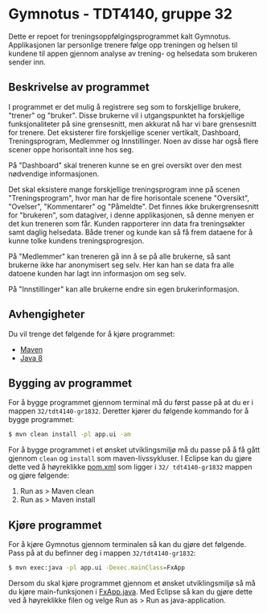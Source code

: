 # Gymnotus - TDT4140, gruppe 32
Dette er repoet for treningsoppfølgingsprogrammet kalt Gymnotus. Applikasjonen lar personlige trenere følge opp treningen og helsen til kundene til appen gjennom analyse av trening- og helsedata som brukeren sender inn.

## Beskrivelse av programmet

I programmet er det mulig å registrere seg som to forskjellige brukere, "trener" og "bruker". Disse brukerne vil i utgangspunktet ha forskjellige funksjonaliteter på sine
grensesnitt, men akkurat nå har vi bare grensesnitt for trenere. Det eksisterer fire forskjellige scener vertikalt, Dashboard, Treningsprogram, Medlemmer og Innstillinger. Noen av disse har også flere scener oppe horisontalt inne hos seg.

På "Dashboard" skal treneren kunne se en grei oversikt over den mest nødvendige informasjonen.

Det skal eksistere mange forskjellige treningsprogram inne på scenen "Treningsprogram", hvor man har de fire horisontale scenene "Oversikt", "Ovelser", "Kommentarer"
og "Påmeldte". Det finnes ikke brukergrensesnitt for "brukeren", som datagiver, i denne applikasjonen, så denne menyen er det kun treneren som får.
Kunden rapporterer inn data fra treningsøkter samt daglig helsedata. Både trener og kunde kan så få frem dataene for å kunne tolke kundens treningsprogresjon. 

På "Medlemmer" kan treneren gå inn å se på alle brukerne, så sant brukerne ikke har anonymisert seg selv. Her kan han se data fra alle datoene kunden har lagt inn informasjon om seg selv.

På "Innstillinger" kan alle brukerne endre sin egen brukerinformasjon. 



## Avhengigheter
Du vil trenge det følgende for å kjøre programmet:
 - [Maven](https://maven.apache.org/guides/getting-started/maven-in-five-minutes.html)
 - [Java 8](http://www.oracle.com/technetwork/java/javase/downloads/jdk8-downloads-2133151.html)

## Bygging av programmet

For å bygge programmet gjennom terminal må du først passe på at du er i mappen `32/tdt4140-gr1832`. Deretter kjører du følgende kommando for å bygge programmet:
```sh
$ mvn clean install -pl app.ui -am
```

For å bygge programmet i et ønsket utviklingsmiljø må du passe på å få gått gjennom `clean` og `install` som maven-livssykluser.
I Eclipse kan du gjøre dette ved å høyreklikke [pom.xml](https://gitlab.stud.iie.ntnu.no/tdt4140-2018/32/blob/master/tdt4140-gr1832/pom.xml) som ligger i `32/ tdt4140-gr1832` mappen og gjøre følgende:
1. Run as > Maven clean
2. Run as > Maven install

## Kjøre programmet

For å kjøre Gymnotus gjennom terminalen så kan du gjøre det følgende. Pass på at du befinner deg i mappen `32/tdt4140-gr1832`:

```sh
$ mvn exec:java -pl app.ui -Dexec.mainClass=FxApp
```

Dersom du skal kjøre programmet gjennom et ønsket utviklingsmiljø så må du kjøre main-funksjonen i [FxApp.java](https://gitlab.stud.iie.ntnu.no/tdt4140-2018/32/blob/master/tdt4140-gr1832/app.ui/src/main/java/tdt4140/gr1832/app/ui/FxApp.java).
Med Eclipse så kan du gjøre dette ved å høyreklikke filen og velge Run as > Run as java-application.